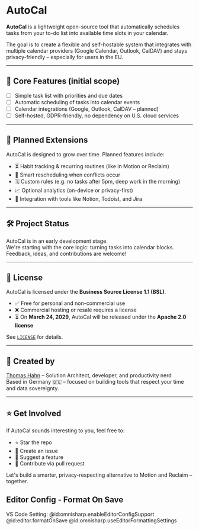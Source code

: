 # AutoCal

**AutoCal** is a lightweight open-source tool that automatically schedules tasks from your to-do list into available time slots in your calendar.

The goal is to create a flexible and self-hostable system that integrates with multiple calendar providers (Google Calendar, Outlook, CalDAV) and stays privacy-friendly – especially for users in the EU.

---

## 🔧 Core Features (initial scope)

- [ ] Simple task list with priorities and due dates
- [ ] Automatic scheduling of tasks into calendar events
- [ ] Calendar integrations (Google, Outlook, CalDAV – planned)
- [ ] Self-hosted, GDPR-friendly, no dependency on U.S. cloud services

---

## 🚧 Planned Extensions

AutoCal is designed to grow over time. Planned features include:

- ⏳ Habit tracking & recurring routines (like in Motion or Reclaim)
- 🧠 Smart rescheduling when conflicts occur
- 🗓️ Custom rules (e.g. no tasks after 5pm, deep work in the morning)
- 📈 Optional analytics (on-device or privacy-first)
- 🧩 Integration with tools like Notion, Todoist, and Jira

---

## 🛠️ Project Status

AutoCal is in an early development stage.  
We're starting with the core logic: turning tasks into calendar blocks.  
Feedback, ideas, and contributions are welcome!

---

## 📜 License

AutoCal is licensed under the **Business Source License 1.1 (BSL)**.

- ✅ Free for personal and non-commercial use
- ❌ Commercial hosting or resale requires a license
- ⏳ On **March 24, 2029**, AutoCal will be released under the **Apache 2.0 license**

See [`LICENSE`](./LICENSE) for details.

---

## 👤 Created by

[Thomas Hahn](https://github.com/thomashahn623) – Solution Architect, developer, and productivity nerd  
Based in Germany 🇩🇪 – focused on building tools that respect your time and data sovereignty.

---

## ⭐️ Get Involved

If AutoCal sounds interesting to you, feel free to:
- ⭐ Star the repo
- 🐛 Create an issue
- 🔧 Suggest a feature
- 🤝 Contribute via pull request

Let's build a smarter, privacy-respecting alternative to Motion and Reclaim – together.


## Editor Config - Format On Save
VS Code Setting: @id:omnisharp.enableEditorConfigSupport @id:editor.formatOnSave @id:omnisharp.useEditorFormattingSettings 
